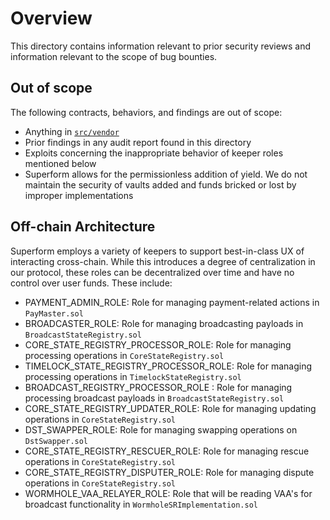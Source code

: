 # Overview

This directory contains information relevant to prior security reviews and information relevant to the scope of bug bounties. 

## Out of scope

The following contracts, behaviors, and findings are out of scope:

- Anything in [`src/vendor`](./src/vendor)
- Prior findings in any audit report found in this directory
- Exploits concerning the inappropriate behavior of keeper roles mentioned below
- Superform allows for the permissionless addition of yield. We do not maintain the security of vaults added and funds bricked or lost by improper implementations

## Off-chain Architecture

Superform employs a variety of keepers to support best-in-class UX of interacting cross-chain. While this introduces a degree of centralization in our protocol, these roles can be decentralized over time and have no control over user funds. These include:

- PAYMENT_ADMIN_ROLE: Role for managing payment-related actions in `PayMaster.sol`
- BROADCASTER_ROLE: Role for managing broadcasting payloads in `BroadcastStateRegistry.sol`
- CORE_STATE_REGISTRY_PROCESSOR_ROLE: Role for managing processing operations in `CoreStateRegistry.sol`
- TIMELOCK_STATE_REGISTRY_PROCESSOR_ROLE: Role for managing processing operations in `TimelockStateRegistry.sol`
- BROADCAST_REGISTRY_PROCESSOR_ROLE : Role for managing processing broadcast payloads in `BroadcastStateRegistry.sol`
- CORE_STATE_REGISTRY_UPDATER_ROLE: Role for managing updating operations in `CoreStateRegistry.sol`
- DST_SWAPPER_ROLE: Role for managing swapping operations on `DstSwapper.sol`
- CORE_STATE_REGISTRY_RESCUER_ROLE: Role for managing rescue operations in `CoreStateRegistry.sol`
- CORE_STATE_REGISTRY_DISPUTER_ROLE: Role for managing dispute operations in `CoreStateRegistry.sol`
- WORMHOLE_VAA_RELAYER_ROLE: Role that will be reading VAA's for broadcast functionality in `WormholeSRImplementation.sol`